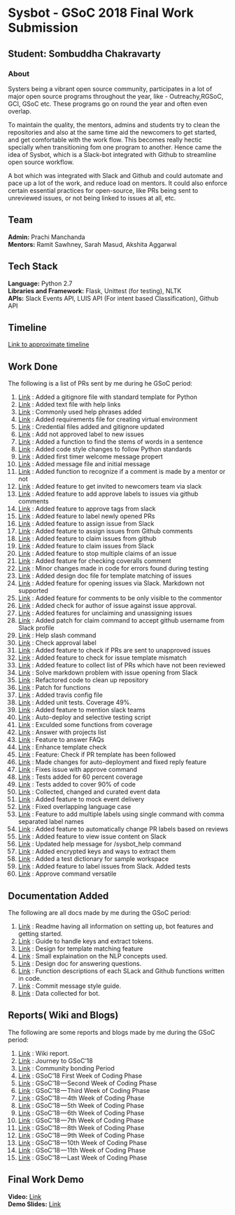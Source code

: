 # Sysbot - GSoC 2018 Final Work Submission

## Student: Sombuddha Chakravarty

### About

Systers being a vibrant open source community, participates in a lot of major 
open source programs throughout the year, like - Outreachy,RGSoC, GCI, GSoC etc.
These programs go on round the year and often even overlap. 

To maintain the quality, the mentors, admins and students try to clean the repositories and 
also at the same time aid the newcomers to get started, and get comfortable with the work flow. 
This becomes really hectic specially when transitioning fom one program to another.
Hence came the idea of Sysbot, which is a Slack-bot integrated with Github to streamline open source workflow.

A bot which was integrated with Slack and Github and could automate and pace up a lot of the work, and reduce load on mentors. 
It could also enforce certain essential practices for open-source, like PRs being sent to unreviewed issues,
or not being linked to issues at all, etc.


Team
------------------

**Admin:** Prachi Manchanda  
**Mentors:** Ramit Sawhney, Sarah Masud, Akshita Aggarwal


Tech Stack
------------------

**Language:** Python 2.7  
**Libraries and Framework:** Flask, Unittest (for testing), NLTK  
**APIs:** Slack Events API, LUIS API (For intent based Classification), Github API  


Timeline
------------------

[Link to approximate timeline](https://docs.google.com/document/d/1b8Ie_KsAVxJPzYq8KWrx9S6NiTEjQcq2YfXzsXyyvCw/edit?usp=sharing)


Work Done
------------------

The following is a list of PRs sent by me during he GSoC period:  

1. [Link](https://github.com/systers/sysbot/pull/4) : Added a gitignore file with standard template for Python
2. [Link](https://github.com/systers/sysbot/pull/5) : Added text file with help links
3. [Link](https://github.com/systers/sysbot/pull/10) : Commonly used help phrases added
4. [Link](https://github.com/systers/sysbot/pull/13) : Added requirements file for creating virtual environment
5. [Link](https://github.com/systers/sysbot/pull/14) : Credential files added and gitignore updated
6. [Link](https://github.com/systers/sysbot/pull/16) : Add not approved label to new issues
7. [Link](https://github.com/systers/sysbot/pull/19) : Added a function to find the stems of words in a sentence
8. [Link](https://github.com/systers/sysbot/pull/22) : Added code style changes to follow Python standards
9. [Link](https://github.com/systers/sysbot/pull/29) : Added first timer welcome message propert
10. [Link](https://github.com/systers/sysbot/pull/30) : Added message file and initial message
11. [Link](https://github.com/systers/sysbot/pull/31) : Added function to recognize if a comment is made by a mentor or not
12. [Link](https://github.com/systers/sysbot/pull/32) : Added feature to get invited to newcomers team via slack
13. [Link](https://github.com/systers/sysbot/pull/34) : Added feature to add approve labels to issues via github comments
14. [Link](https://github.com/systers/sysbot/pull/35) : Added feature to approve tags from slack
15. [Link](https://github.com/systers/sysbot/pull/36) : Added feature to label newly opened PRs
16. [Link](https://github.com/systers/sysbot/pull/37) : Added feature to assign issue from Slack 
17. [Link](https://github.com/systers/sysbot/pull/39) : Added feature to assign issues from Github comments
18. [Link](https://github.com/systers/sysbot/pull/43) : Added feature to claim issues from github
19. [Link](https://github.com/systers/sysbot/pull/44) : Added feature to claim issues from Slack
20. [Link](https://github.com/systers/sysbot/pull/50) : Added feature to stop multiple claims of an issue
21. [Link](https://github.com/systers/sysbot/pull/51) : Added feature for checking coveralls comment
22. [Link](https://github.com/systers/sysbot/pull/53) : Minor changes made in code for errors found during testing
23. [Link](https://github.com/systers/sysbot/pull/55) : Added design doc file for template matching of issues
24. [Link](https://github.com/systers/sysbot/pull/56) : Added feature for opening issues via Slack. Markdown not supported
25. [Link](https://github.com/systers/sysbot/pull/60) : Added feature for comments to be only visible to the commentor
26. [Link](https://github.com/systers/sysbot/pull/64) : Added check for author of issue against issue approval.
27. [Link](https://github.com/systers/sysbot/pull/65) : Added features for unclaiming and unassigning issues
28. [Link](https://github.com/systers/sysbot/pull/67) : Added patch for claim command to accept github username from Slack profile
29. [Link](https://github.com/systers/sysbot/pull/69) : Help slash command
30. [Link](https://github.com/systers/sysbot/pull/70) : Check approval label
31. [Link](https://github.com/systers/sysbot/pull/73) : Added feature to check if PRs are sent to unapproved issues
32. [Link](https://github.com/systers/sysbot/pull/80) : Added feature to check for issue template mismatch
33. [Link](https://github.com/systers/sysbot/pull/83) : Added feature to collect list of PRs which have not been reviewed
34. [Link](https://github.com/systers/sysbot/pull/84) : Solve markdown problem with issue opening from Slack
35. [Link](https://github.com/systers/sysbot/pull/86) : Refactored code to clean up repository
36. [Link](https://github.com/systers/sysbot/pull/87) : Patch for functions
37. [Link](https://github.com/systers/sysbot/pull/88) : Added travis config file
38. [Link](https://github.com/systers/sysbot/pull/91) : Added unit tests. Coverage 49%.
39. [Link](https://github.com/systers/sysbot/pull/95) : Added feature to mention slack teams
40. [Link](https://github.com/systers/sysbot/pull/96) : Auto-deploy and selective testing script
41. [Link](https://github.com/systers/sysbot/pull/97) : Exculded some functions from coverage
42. [Link](https://github.com/systers/sysbot/pull/103) : Answer with projects list
43. [Link](https://github.com/systers/sysbot/pull/104) : Feature to answer FAQs
44. [Link](https://github.com/systers/sysbot/pull/108) : Enhance template check
45. [Link](https://github.com/systers/sysbot/pull/110) : Feature: Check if PR template has been followed
46. [Link](https://github.com/systers/sysbot/pull/113) : Made changes for auto-deployment and fixed reply feature
47. [Link](https://github.com/systers/sysbot/pull/121) : Fixes issue with approve command
48. [Link](https://github.com/systers/sysbot/pull/122) : Tests added for 60 percent coverage
49. [Link](https://github.com/systers/sysbot/pull/125) : Tests added to cover 90% of code
50. [Link](https://github.com/systers/sysbot/pull/131) : Collected, changed and curated event data
51. [Link](https://github.com/systers/sysbot/pull/134) : Added feature to mock event delivery
52. [Link](https://github.com/systers/sysbot/pull/135) : Fixed overlapping language case
53. [Link](https://github.com/systers/sysbot/pull/138) : Feature to add multiple labels using single command with comma separated label names
54. [Link](https://github.com/systers/sysbot/pull/140) : Added feature to automatically change PR labels based on reviews
55. [Link](https://github.com/systers/sysbot/pull/142) : Added feature to view issue content on Slack
56. [Link](https://github.com/systers/sysbot/pull/144) : Updated help message for /sysbot_help command
57. [Link](https://github.com/systers/sysbot/pull/146) : Added encrypted keys and ways to extract them
58. [Link](https://github.com/systers/sysbot/pull/148) : Added a test dictionary for sample workspace
59. [Link](https://github.com/systers/sysbot/pull/151) : Added feature to label issues from Slack. Added tests
60. [Link](https://github.com/systers/sysbot/pull/152) : Approve command versatile


Documentation Added
------------------

The following are all docs made by me during the GSoC period:

1. [Link](https://github.com/systers/sysbot/blob/develop/docs/README.md) : Readme having all information on setting up, bot features and getting started.
2. [Link](https://github.com/systers/sysbot/blob/develop/docs/exporting_keys.md) : Guide to handle keys and extract tokens.
3. [Link](https://github.com/systers/sysbot/blob/develop/docs/template_matching_design.md) : Design for template matching feature
4. [Link](https://github.com/systers/sysbot/blob/develop/docs/nlp_explainations.md) : Small explaination on the NLP concepts used.
5. [Link](https://github.com/systers/sysbot/blob/develop/docs/answering_design.md) : Design doc for answering questions.
6. [Link](https://github.com/systers/sysbot/wiki/Function-descriptions) : Function descriptions of each SLack and Github functions written in code.
7. [Link](https://github.com/systers/sysbot/wiki/Commit-Message-Style-Guide) : Commit message style guide.
8. [Link](https://docs.google.com/document/d/1F-b-A2wbA0DCvp0RoR4ZTXQGqIDrW1nReoag2JHxaFs/edit?usp=sharing) : Data collected for bot.

Reports( Wiki and Blogs)
------------

The following are some reports and blogs made by me during the GSoC period:

1. [Link](https://github.com/systers/sysbot/wiki/GSoC-2018-Sombuddha-Chakravarty) : Wiki report.
2. [Link](https://medium.com/@f2016165/journey-to-gsoc18-891bdad6cc42) : Journey to GSoC’18
3. [Link](https://medium.com/@f2016165/community-bonding-period-systers-8a097a15c007) : Community bonding Period
4. [Link](https://medium.com/@f2016165/gsoc18-first-week-of-coding-phase-f9003768c875) : GSoC’18 First Week of Coding Phase
5. [Link](https://medium.com/@f2016165/gsoc18-second-week-of-coding-phase-8db1d32decbc) : GSoC’18 — Second Week of Coding Phase
6. [Link](https://medium.com/@f2016165/gsoc18-third-week-of-coding-phase-5a3f48a3b210) : GSoC’18 — Third Week of Coding Phase
7. [Link](https://medium.com/@f2016165/gsoc18-fourth-week-of-coding-phase-4fb196d062ba) : GSoC’18 — 4th Week of Coding Phase
8. [Link](https://medium.com/@f2016165/week-5-of-gsoc-the-first-evaluations-4d20d6435902) : GSoC’18 — 5th Week of Coding Phase
9. [Link](https://medium.com/@f2016165/week-6-of-gsoc-cd0e6c25ddae) : GSoC’18 — 6th Week of Coding Phase
10. [Link](https://medium.com/@f2016165/week-7-of-gsoc-dd159e1394b5) : GSoC’18 — 7th Week of Coding Phase
11. [Link](https://medium.com/@f2016165/week-8-of-gsoc18-with-systers-3774def90de0) : GSoC’18 — 8th Week of Coding Phase
12. [Link](https://medium.com/@f2016165/week-9-of-gsoc-the-2nd-evaluations-4badb3ba8f4f) : GSoC’18 — 9th Week of Coding Phase
13. [Link](https://medium.com/@f2016165/week-10-of-coding-phase-gsoc18-a10be5869caa) : GSoC’18 — 10th Week of Coding Phase
14. [Link](https://medium.com/@f2016165/week-11-of-coding-phase-gsoc18-77943924d639) : GSoC’18 — 11th Week of Coding Phase
15. [Link](https://medium.com/@f2016165/last-week-of-coding-phase-gsoc18-c258ee70b885) : GSoC’18 — Last Week of Coding Phase

Final Work Demo
-----------
**Video:** [Link](https://www.youtube.com/watch?v=a0_vqdg4-I4)  
**Demo Slides:** [Link](https://docs.google.com/presentation/d/10RhFbBVFWrOCpdmCHc_6VnjouiBK1WrENZBF4HrBJ70/edit?usp=sharing)

